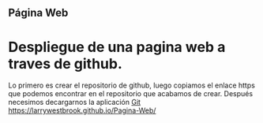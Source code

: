 ## Página Web

# Despliegue de una pagina web a traves de github. 

Lo primero es crear el repositorio de github, luego copiamos el enlace https que podemos encontrar en el repositorio que acabamos de crear. Después necesimos decargarnos la aplicación [Git](https://git-scm.com/downloads) 
https://larrywestbrook.github.io/Pagina-Web/
